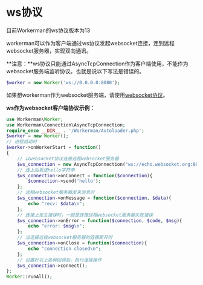 # ws协议

目前Workerman的ws协议版本为13

workerman可以作为客户端通过ws协议发起websocket连接，连到远程websocket服务器，实现双向通讯。

**注意：**ws协议只能通过AsyncTcpConnection作为客户端使用，不能作为websocket服务端监听协议。也就是说以下写法是错误的。 

```php
$worker = new Worker('ws://0.0.0.0:8080');
```

如果想workerman作为websocket服务端，请使用[websocket协议](/appendices/about-websocket.html)。

**ws作为websocket客户端协议示例：**
```php
use Workerman\Worker;
use Workerman\Connection\AsyncTcpConnection;
require_once __DIR__ . '/Workerman/Autoloader.php';
$worker = new Worker();
// 进程启动时
$worker->onWorkerStart = function()
{
    // 以websocket协议连接远程websocket服务器
    $ws_connection = new AsyncTcpConnection("ws://echo.websocket.org:80");
    // 连上后发送hello字符串
    $ws_connection->onConnect = function($connection){
        $connection->send('hello');
    };
    // 远程websocket服务器发来消息时
    $ws_connection->onMessage = function($connection, $data){
        echo "recv: $data\n";
    };
    // 连接上发生错误时，一般是连接远程websocket服务器失败错误
    $ws_connection->onError = function($connection, $code, $msg){
        echo "error: $msg\n";
    };
    // 当连接远程websocket服务器的连接断开时
    $ws_connection->onClose = function($connection){
        echo "connection closed\n";
    };
    // 设置好以上各种回调后，执行连接操作
    $ws_connection->connect();
};
Worker::runAll();
```

